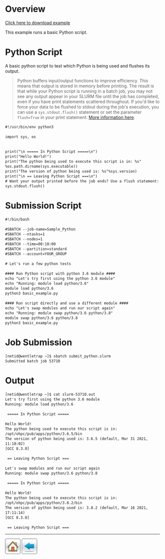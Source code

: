 # Overview
[Click here to download example](Basic-Python-Example.tar.gz)

This example runs a basic Python script.


# Python Script

A basic python script to test which Python is being used and flushes its output.

> Python buffers input/output functions to improve efficiency. This means that output is stored in memory before printing. The result is that while your Python script is running in a batch job, you may not see any output appear in your SLURM file until the job has completed, even if you have print statements scattered throughout. If you'd like to force your data to be flushed to stdout during the job's execution, you can use a ```sys.stdout.flush()``` statement or set the parameter ```flush=True``` in your print statement. [More information here](https://www.delftstack.com/howto/python/python-print-flush/).

```
#!/usr/bin/env python3

import sys, os


print("\n ===== In Python Script =====\n")
print("Hello World!")
print("The python being used to execute this script is in: %s" %os.path.dirname(sys.executable))
print("The version of python being used is: %s"%sys.version)
print("\n == Leaving Python Script ===\n")
# Want your output printed before the job ends? Use a flush statement:
sys.stdout.flush()
```

# Submission Script
```
#!/bin/bash

#SBATCH --job-name=Sample_Python
#SBATCH --ntasks=1
#SBATCH --nodes=1             
#SBATCH --time=00:10:00   
#SBATCH --partition=standard
#SBATCH --account=YOUR_GROUP

# Let's run a few python tests 

#### Run Python script with python 3.6 module ####
echo "Let's try first using the python 3.6 module"
echo "Running: module load python/3.6"
module load python/3.6
python3 basic_example.py

#### Run script directly and use a different module ####
echo "Let's swap modules and run our script again"
echo "Running: module swap python/3.6 python/3.8"
module swap python/3.6 python/3.8
python3 basic_example.py
```

# Job Submission
```
[netid@wentletrap ~]$ sbatch submit_python.slurm 
Submitted batch job 53710
```

# Output
```
[netid@wentletrap ~]$ cat slurm-53710.out 
Let's try first using the python 3.6 module
Running: module load python/3.6

 ===== In Python Script =====

Hello World!
The python being used to execute this script is in: /opt/ohpc/pub/apps/python/3.6.5/bin
The version of python being used is: 3.6.5 (default, Mar 31 2021, 11:18:02) 
[GCC 8.3.0]

 == Leaving Python Script ===

Let's swap modules and run our script again
Running: module swap python/3.6 python/3.8

 ===== In Python Script =====

Hello World!
The python being used to execute this script is in: /opt/ohpc/pub/apps/python/3.8.2/bin
The version of python being used is: 3.8.2 (default, Mar 16 2021, 17:11:14) 
[GCC 8.3.0]

 == Leaving Python Script ===
```
*****
[![](/Images/home.png)](https://ua-researchcomputing-hpc.github.io/) 
[![](/Images/back.png)](../)
